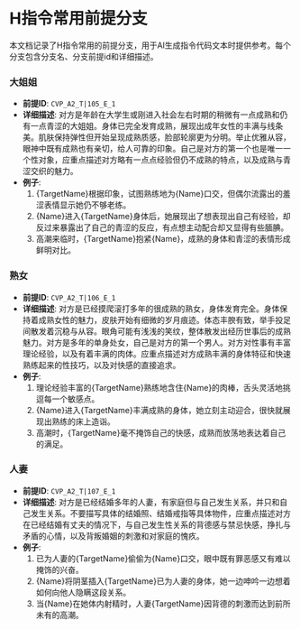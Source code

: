 # H指令常用前提分支

本文档记录了H指令常用的前提分支，用于AI生成指令代码文本时提供参考。每个分支包含分支名、分支前提id和详细描述。

### 大姐姐
- **前提ID**: `CVP_A2_T|105_E_1`
- **详细描述**: 对方是年龄在大学生或刚进入社会左右时期的稍微有一点成熟和仍有一点青涩的大姐姐。身体已完全发育成熟，展现出成年女性的丰满与线条美。肌肤保持弹性但开始呈现成熟质感，脸部轮廓更为分明。举止优雅从容，眼神中既有成熟也有亲切，给人可靠的印象。自己是对方的第一个也是唯一一个性对象，应重点描述对方略有一点点经验但仍不成熟的特点，以及成熟与青涩交织的魅力。
- **例子**:
  1. {TargetName}根据印象，试图熟练地为{Name}口交，但偶尔流露出的羞涩表情显示她仍不够老练。
  2. {Name}进入{TargetName}身体后，她展现出了想表现出自己有经验，却反过来暴露出了自己的青涩的反应，有点想主动配合却又显得有些腼腆。
  3. 高潮来临时，{TargetName}抱紧{Name}，成熟的身体和青涩的表情形成鲜明对比。

### 熟女
- **前提ID**: `CVP_A2_T|106_E_1`
- **详细描述**: 对方是已经摸爬滚打多年的很成熟的熟女，身体发育完全。身体保持着成熟女性的魅力，皮肤开始有细微的岁月痕迹。体态丰腴有致，举手投足间散发着沉稳与从容。眼角可能有浅浅的笑纹，整体散发出经历世事后的成熟魅力。对方是多年的单身处女，自己是对方的第一个男人。对方对性事有丰富理论经验，以及有着丰满的肉体。应重点描述对方成熟丰满的身体特征和快速熟练起来的性技巧，以及对快感的直接追求。
- **例子**:
  1. 理论经验丰富的{TargetName}熟练地含住{Name}的肉棒，舌头灵活地挑逗每一个敏感点。
  2. {Name}进入{TargetName}丰满成熟的身体，她立刻主动迎合，很快就展现出熟练的床上造诣。
  3. 高潮时，{TargetName}毫不掩饰自己的快感，成熟而放荡地表达着自己的满足。

### 人妻
- **前提ID**: `CVP_A2_T|107_E_1`
- **详细描述**: 对方是已经结婚多年的人妻，有家庭但与自己发生关系，并只和自己发生关系。不要描写具体的结婚照、结婚戒指等具体物件，应重点描述对方在已经结婚有丈夫的情况下，与自己发生性关系的背德感与禁忌快感，挣扎与矛盾的心情，以及背叛婚姻的刺激和对家庭的愧疚。
- **例子**:
  1. 已为人妻的{TargetName}偷偷为{Name}口交，眼中既有罪恶感又有难以掩饰的兴奋。
  2. {Name}将阴茎插入{TargetName}已为人妻的身体，她一边呻吟一边想着如何向他人隐瞒这段关系。
  3. 当{Name}在她体内射精时，人妻{TargetName}因背德的刺激而达到前所未有的高潮。
